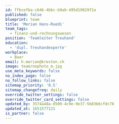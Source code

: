 ```yaml
---
id: ffbcefba-c64b-4bbc-b9ab-495d19829f2a
published: false
blueprint: team
title: 'Merian Hans-Ruedi'
team_tags:
  - finanz-und-rechnungswesen
position: 'Teamleiter Treuhand'
education:
  - 'dipl. Treuhandexperte'
workplace:
  - Baar
email: h.merian@kreston.ch
image: team/nophoto_m.jpg
use_meta_keywords: false
no_index_page: false
no_follow_links: false
sitemap_priority: '0.5'
sitemap_changefreq: daily
override_twitter_settings: false
override_twitter_card_settings: false
updated_by: 3574a48a-d509-4c9e-9e37-5b83b6cfdc78
updated_at: 1651577121
is_partner: false
---
```


